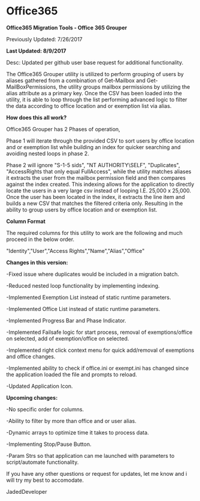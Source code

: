 # Office365
<b>Office365 Migration Tools - Office 365 Grouper</b>

Previously Updated: 7/26/2017

<b>Last Updated: 8/9/2017</b>

Desc: Updated per github user base request for additional functionality.

The Office365 Grouper utility is utilized to perform grouping of users by aliases gathered from a combination of Get-Mailbox and Get-MailBoxPermissions, the utility groups mailbox permissions by utilizing the alias attribute as a primary key.
Once the CSV has been loaded into the utility, it is able to loop through the list performing advanced logic to filter the data according to office location and or exemption list via alias.

<b>How does this all work?</b>

Office365 Grouper has 2 Phases of operation,

Phase 1 will iterate through the provided CSV to sort users by office location and or exemption list while building an index for quicker searching and avoiding nested loops in phase 2.

Phase 2 will ignore "S-1-5 sids", "NT AUTHORITY\SELF", "Duplicates", "AccessRights that only equal FullAccess", while the utility matches aliases it extracts the user from the mailbox permission field and then compares against the index created.
This indexing allows for the application to directly locate the users in a very large csv instead of looping I.E. 25,000 x 25,000.
Once the user has been located in the index, it extracts the line item and builds a new CSV that matches the filtered criteria only.
Resulting in the ability to group users by office location and or exemption list.

<b>Column Format</b>

The required columns for this utility to work are the following and much proceed in the below order. 

"Identity","User","Access Rights","Name","Alias","Office"

<b>Changes in this version:</b>

-Fixed issue where duplicates would be included in a migration batch.

-Reduced nested loop functionality by implementing indexing.

-Implemented Exemption List instead of static runtime parameters.

-Implemented Office List instead of static runtime parameters.

-Implemented Progress Bar and Phase Indicator.

-Implemented Failsafe logic for start process, removal of exemptions/office on selected, add of exemption/office on selected.

-Implemented right click context menu for quick add/removal of exemptions and office changes.

-Implemented ability to check if office.ini or exempt.ini has changed since the application loaded the file and prompts to reload.

-Updated Application Icon.

<b>Upcoming changes:</b>

-No specific order for columns.

-Ability to filter by more than office and or user alias.

-Dynamic arrays to optimize time it takes to process data.

-Implementing Stop/Pause Button.

-Param Strs so that application can me launched with parameters to script/automate functionality.

If you have any other questions or request for updates, let me know and i will try my best to accomodate.

JadedDeveloper
